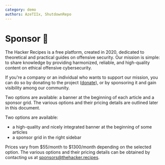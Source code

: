 ```yaml
---
category: demo
authors: AzeTIIx, ShutdownRepo
---
```


# Sponsor 🌟

The Hacker Recipes is a free platform, created in 2020, dedicated to theoretical and practical guides on offensive security.
Our mission is simple: to share knowledge by providing harmonized, reliable, and high-quality content on ethical offensive cybersecurity.

If you're a company or an individual who wants to support our mission, you can do so by donating to the project ([donate](/contributing/donate.md)), or by sponsoring it and gain visibility among our community.

Two options are available: a banner at the beginning of each article and a
sponsor grid. The various options and their pricing details are outlined later
in this document.

Two options are available: 
- a high-quality and nicely integrated banner at the beginning of some articles 
- a sponsor grid in the right sidebar

Prices vary from $55/month to $1300/month depending on the selected option. The various options and their pricing details can be obtained by contacting us at [sponsors@thehacker.recipes](mailto:sponsors@thehacker.recipes?subject=[Sponsor]%20The%20Hacker%20Recipes&body=I%20am%20interested%20in%20sponsoring%20the%20Hacker%20Recipes,%20please%20send%20me%20more%20information%20about%20the%20different%20options%20available).